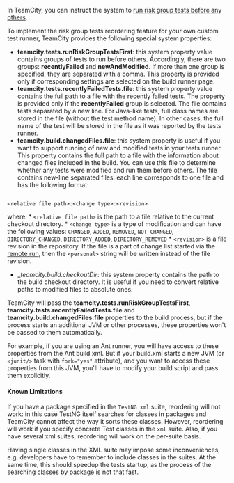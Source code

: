 [//]: # (title: Risk Tests Reordering in Custom Test Runner)
[//]: # (auxiliary-id: Risk+Tests+Reordering+in+Custom+Test+Runner.html)

In TeamCity, you can instruct the system to [run risk group tests before any others](https://www.jetbrains.com/help/teamcity/?running-risk-group-tests-first).

To implement the risk group tests reordering feature for your own custom test runner, TeamCity provides the following special system properties:
* __teamcity.tests.runRiskGroupTestsFirst__: this system property value contains groups of tests to run before others. Accordingly, there are two groups: __recentlyFailed__ and __newAndModified__. If more than one group is specified, they are separated with a comma. This property is provided only if corresponding settings are selected on the build runner page.
* __teamcity.tests.recentlyFailedTests.file__: this system property value contains the full path to a file with the recently failed tests. The property is provided only if the __recentlyFailed__ group is selected. The file contains tests separated by a new line. For Java\-like tests, full class names are stored in the file (without the test method name). In other cases, the full name of the test will be stored in the file as it was reported by the tests runner.
* __teamcity.build.changedFiles.file__: this system property is useful if you want to support running of new and modified tests in your tests runner. This property contains the full path to a file with the information about changed files included in the build. You can use this file to determine whether any tests were modified and run them before others. The file contains new\-line separated files: each line corresponds to one file and has the following format:


```

<relative file path>:<change type>:<revision>
```



where:
    * `<relative file path>` is the path to a file relative to the current checkout directory.
    * `<change type>` is a type of modification and can have the following values: `CHANGED`, `ADDED`, `REMOVED`, `NOT_CHANGED`, `DIRECTORY_CHANGED`, `DIRECTORY_ADDED`, `DIRECTORY_REMOVED`
    * `<revision>` is a file revision in the repository. If the file is a part of change list started via the [remote run](https://www.jetbrains.com/help/teamcity/?remote-run), then the `<personal>` string will be written instead of the file revision.
 * __teamcity.build.checkoutDir_: this system property contains the path to the build checkout directory. It is useful if you need to convert relative paths to modified files to absolute ones.
<note>

TeamCity will pass the __teamcity.tests.runRiskGroupTestsFirst__, __teamcity.tests.recentlyFailedTests.file__ and __teamcity.build.changedFiles.file__ properties to the build process, but if the process starts an additional JVM or other processes, these properties won't be passed to them automatically.

For example, if you are using an Ant runner, you will have access to these properties from the Ant build.xml. But if your build.xml starts a new JVM (or `<junit/>` task with `fork="yes"` attribute), and you want to access these properties from this JVM, you'll have to modify your build script and pass them explicitly.
</note>

#### Known Limitations

If you have a package specified in the `TestNG xml` suite, reordering will not work: in this case TestNG itself searches for classes in packages and TeamCity cannot affect the way it sorts these classes. However, reordering will work if you specify concrete Test classes in the `xml` suite. Also, if you have several xml suites, reordering will work on the per\-suite basis.

 Having single classes in the XML suite may impose some inconveniences, e.g. developers have to remember to include classes in the suites. At the same time, this should speedup the tests startup, as the process of the searching classes by package is not that fast.
